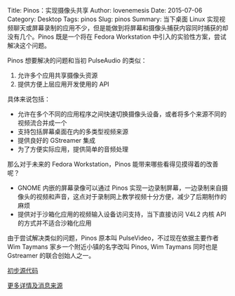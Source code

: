 Title: Pinos：实现摄像头共享
Author: lovenemesis
Date: 2015-07-06
Category: Desktop
Tags: pinos
Slug: pinos
Summary: 当下桌面 Linux 实现视频聊天或屏幕录制的应用不少，但是能做到将屏幕和摄像头捕获内容同时捕获的却没有几个。Pinos 既是一个将在 Fedora Workstation 中引入的实验性方案，尝试解决这个问题。

Pinos 想要解决的问题和当初 PulseAudio 的类似：

1. 允许多个应用共享摄像头资源
2. 提供方便上层应用开发使用的 API

具体来说包括：

* 允许在多个不同的应用程序之间快速切换摄像头设备，或者将多个来源不同的视频流合并成一个
* 支持包括屏幕桌面在内的多类型视频来源
* 提供良好的 GStreamer 集成
* 为了方便实际应用，提供简单的音频处理

那么对于未来的 Fedora Workstation，Pinos 能带来哪些看得见摸得着的改善呢？

* GNOME 内嵌的屏幕录像可以通过 Pinos 实现一边录制屏幕，一边录制来自摄像头的视频和声音，这点对于录制网上教学视频十分方便，减少了后期制作的麻烦
* 提供对于沙箱化应用的视频输入设备访问支持，当下直接访问 V4L2 内核 API 的方式并不适合沙箱化应用

由于尝试解决类似的问题，Pinos 原本叫 PulseVideo，不过现在依据主要作者 Wim Taymans 家乡一个附近小镇的名字改叫 Pinos, Wim Taymans 同时也是 Gstreamer 的联合创始人之一。

[初步源代码](http://cgit.freedesktop.org/~wtay/pinos/)

[更多详情及消息来源](https://blogs.gnome.org/uraeus/2015/06/30/introducing-pulse-video/)